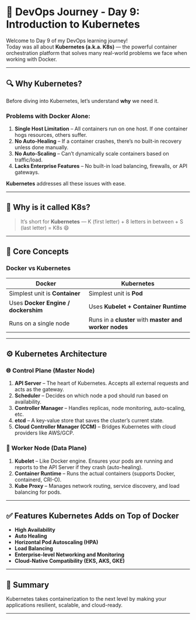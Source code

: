 # 🚀 DevOps Journey - Day 9: Introduction to Kubernetes

Welcome to Day 9 of my DevOps learning journey!  
Today was all about **Kubernetes (a.k.a. K8s)** — the powerful container orchestration platform that solves many real-world problems we face when working with Docker.

---

## 🔍 Why Kubernetes?

Before diving into Kubernetes, let’s understand **why** we need it.

### Problems with Docker Alone:
1. **Single Host Limitation** – All containers run on one host. If one container hogs resources, others suffer.
2. **No Auto-Healing** – If a container crashes, there’s no built-in recovery unless done manually.
3. **No Auto-Scaling** – Can’t dynamically scale containers based on traffic/load.
4. **Lacks Enterprise Features** – No built-in load balancing, firewalls, or API gateways.

**Kubernetes** addresses all these issues with ease.

---

## 🤖 Why is it called K8s?

> It’s short for **Kubernetes** — K (first letter) + 8 letters in between + S (last letter) = K8s 😄

---

## 🧱 Core Concepts

### Docker vs Kubernetes

| Docker | Kubernetes |
|--------|------------|
| Simplest unit is **Container** | Simplest unit is **Pod** |
| Uses **Docker Engine / dockershim** | Uses **Kubelet + Container Runtime** |
| Runs on a single node | Runs in a **cluster** with **master and worker nodes** |

---

## ⚙️ Kubernetes Architecture

### 🌐 Control Plane (Master Node)

1. **API Server** – The heart of Kubernetes. Accepts all external requests and acts as the gateway.
2. **Scheduler** – Decides on which node a pod should run based on availability.
3. **Controller Manager** – Handles replicas, node monitoring, auto-scaling, etc.
4. **etcd** – A key-value store that saves the cluster’s current state.
5. **Cloud Controller Manager (CCM)** – Bridges Kubernetes with cloud providers like AWS/GCP.

### 🧱 Worker Node (Data Plane)

1. **Kubelet** – Like Docker engine. Ensures your pods are running and reports to the API Server if they crash (auto-healing).
2. **Container Runtime** – Runs the actual containers (supports Docker, containerd, CRI-O).
3. **Kube Proxy** – Manages network routing, service discovery, and load balancing for pods.

---

## ✅ Features Kubernetes Adds on Top of Docker

- **High Availability**
- **Auto Healing**
- **Horizontal Pod Autoscaling (HPA)**
- **Load Balancing**
- **Enterprise-level Networking and Monitoring**
- **Cloud-Native Compatibility (EKS, AKS, GKE)**

---

## 🎯 Summary

Kubernetes takes containerization to the next level by making your applications resilient, scalable, and cloud-ready.  

---

